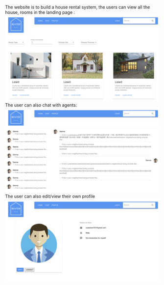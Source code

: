 The website is to build a house rental system, the users can view all the house, rooms in the landing page :
<img src='Screen Shot 2020-04-07 at 10.35.49 PM.png' width:600px>
The user can also chat with agents:
<img src='Screen Shot 2020-04-07 at 10.35.56 PM.png' width:600px>
The user can also edit/view their own profile
<img src='Screen Shot 2020-04-07 at 10.36.05 PM.png' width:600px>

